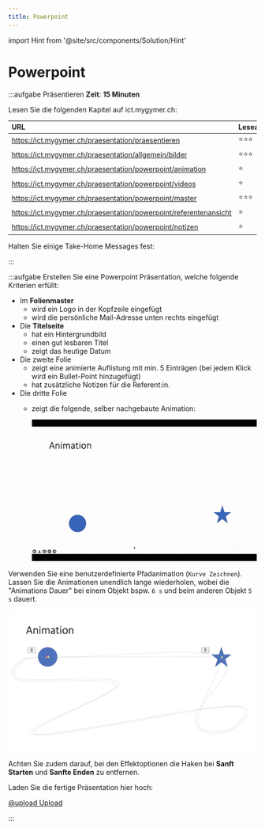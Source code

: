 ```yaml
---
title: Powerpoint
---
```


import Hint from '@site/src/components/Solution/Hint'

# Powerpoint

:::aufgabe Präsentieren
**Zeit**: **15 Minuten**

Lesen Sie die folgenden Kapitel auf ict.mygymer.ch:

<div className="slim-table">

| URL                                                               | Leseart |
| :---------------------------------------------------------------- | :------ |
| https://ict.mygymer.ch/praesentation/praesentieren                | ⭐️⭐️⭐️     |
| https://ict.mygymer.ch/praesentation/allgemein/bilder             | ⭐️⭐️⭐️     |
| https://ict.mygymer.ch/praesentation/powerpoint/animation         | ⭐️       |
| https://ict.mygymer.ch/praesentation/powerpoint/videos            | ⭐️       |
| https://ict.mygymer.ch/praesentation/powerpoint/master            | ⭐️⭐️⭐️     |
| https://ict.mygymer.ch/praesentation/powerpoint/referentenansicht | ⭐️       |
| https://ict.mygymer.ch/praesentation/powerpoint/notizen           | ⭐️       |
</div>

Halten Sie einige Take-Home Messages fest:

<Answer type="text" webKey="88bb0a0e-427c-47c4-81dd-90a7437bd500" />

:::

:::aufgabe
Erstellen Sie eine Powerpoint Präsentation, welche folgende Kriterien erfüllt:
- Im **Folienmaster**
  - wird ein Logo in der Kopfzeile eingefügt
  - wird die persönliche Mail-Adresse unten rechts eingefügt
- Die **Titelseite**
  - hat ein Hintergrundbild
  - einen gut lesbaren Titel
  - zeigt das heutige Datum
- Die zweite Folie
  - zeigt eine animierte Auflistung mit min. 5 Einträgen (bei jedem Klick wird ein Bullet-Point hinzugefügt)
  - hat zusätzliche Notizen für die Referent:in.
- Die dritte Folie
  - zeigt die folgende, selber nachgebaute Animation:

    ![--width=100%](images/02-ppt-animation.gif)

<Hint>

Verwenden Sie eine benutzerdefinierte Pfadanimation (`Kurve Zeichnen`). Lassen Sie die Animationen unendlich lange wiederholen, wobei die "Animations Dauer" bei einem Objekt bspw. `6 s` und beim anderen Objekt `5 s` dauert.

![](images/02-path-hint.png)

Achten Sie zudem darauf, bei den Effektoptionen die Haken bei **Sanft Starten** und **Sanfte Enden** zu entfernen.
</Hint>


Laden Sie die fertige Präsentation hier hoch:

[@upload Upload](https://erzbe-my.sharepoint.com/:f:/g/personal/balthasar_hofer_gbsl_ch/El8QzXZCEYdBv-DFYqtC6pYB4AltsnxLcxHdLY7w4maX4g)

:::